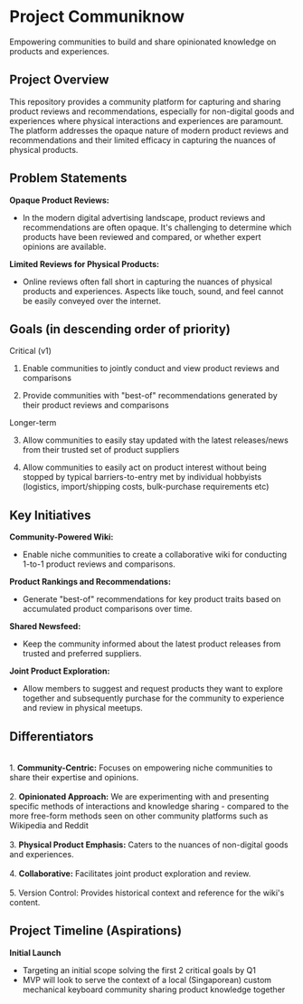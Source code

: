 # Project Communiknow

Empowering communities to build and share opinionated knowledge on products and experiences.

## Project Overview
This repository provides a community platform for capturing and sharing product reviews and recommendations, especially for non-digital goods and experiences where physical interactions and experiences are paramount. The platform addresses the opaque nature of modern product reviews and recommendations and their limited efficacy in capturing the nuances of physical products.

## Problem Statements

**Opaque Product Reviews:**
- In the modern digital advertising landscape, product reviews and recommendations are often opaque. It's challenging to determine which products have been reviewed and compared, or whether expert opinions are available.

**Limited Reviews for Physical Products:**
- Online reviews often fall short in capturing the nuances of physical products and experiences. Aspects like touch, sound, and feel cannot be easily conveyed over the internet.

## Goals (in descending order of priority)
Critical (v1)

1. Enable communities to jointly conduct and view product reviews and comparisons

2. Provide communities with "best-of" recommendations generated by their product reviews and comparisons

Longer-term

3. Allow communities to easily stay updated with the latest releases/news from their trusted set of product suppliers

4. Allow communities to easily act on product interest without being stopped by typical barriers-to-entry met by individual hobbyists (logistics, import/shipping costs, bulk-purchase requirements etc)

## Key Initiatives

**Community-Powered Wiki:**
- Enable niche communities to create a collaborative wiki for conducting 1-to-1 product reviews and comparisons.

**Product Rankings and Recommendations:**
- Generate "best-of" recommendations for key product traits based on accumulated product comparisons over time.

**Shared Newsfeed:** 
- Keep the community informed about the latest product releases from trusted and preferred suppliers.

**Joint Product Exploration:** 
- Allow members to suggest and request products they want to explore together and subsequently purchase for the community to experience and review in physical meetups.

## Differentiators
<br> 1. **Community-Centric:** Focuses on empowering niche communities to share their expertise and opinions.
<br><br> 2. **Opinionated Approach:** We are experimenting with and presenting specific methods of interactions and knowledge sharing - compared to the more free-form methods seen on other community platforms such as Wikipedia and Reddit
<br><br> 3. **Physical Product Emphasis:** Caters to the nuances of non-digital goods and experiences.
<br><br> 4. **Collaborative:** Facilitates joint product exploration and review.
<br><br> 5. Version Control: Provides historical context and reference for the wiki's content.

## Project Timeline (Aspirations)

**Initial Launch**
- Targeting an initial scope solving the first 2 critical goals by Q1
- MVP will look to serve the context of a local (Singaporean) custom mechanical keyboard community sharing product knowledge together
